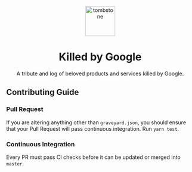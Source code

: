 <div align="center">
  <img src="../src/assets/tombstone.png" alt="tombstone" style="height: 80px; width: 80px; padding: 0 20px;">
  <h1>Killed by Google</h1>
  <p>A tribute and log of beloved products and services killed by Google.</p>
</div>

## Contributing Guide

### Pull Request

If you are altering anything other than `graveyard.json`, you should ensure that your Pull Request will pass continuous integration. Run `yarn test`.

### Continuous Integration

Every PR must pass CI checks before it can be updated or merged into `master`.
